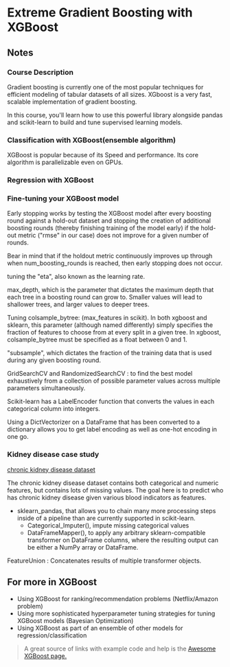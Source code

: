 # Extreme Gradient Boosting with XGBoost

## Notes

### Course Description

Gradient boosting is currently one of the most popular techniques for efficient modeling of tabular datasets of all sizes. XGboost is a very fast, scalable implementation of gradient boosting.

In this course, you'll learn how to use this powerful library alongside pandas and scikit-learn to build and tune supervised learning models.

### Classification with XGBoost(ensemble algorithm)

XGBoost is popular because of its Speed and performance. Its core algorithm is parallelizable even on GPUs.

### Regression with XGBoost

### Fine-tuning your XGBoost model

Early stopping works by testing the XGBoost model after every boosting round against a hold-out dataset and stopping the creation of additional boosting rounds (thereby finishing training of the model early) if the hold-out metric ("rmse" in our case) does not improve for a given number of rounds.

Bear in mind that if the holdout metric continuously improves up through when num_boosting_rounds is reached, then early stopping does not occur.

tuning the "eta", also known as the learning rate.

max_depth, which is the parameter that dictates the maximum depth that each tree in a boosting round can grow to. Smaller values will lead to shallower trees, and larger values to deeper trees.

Tuning colsample_bytree: (max_features in scikit). In both xgboost and sklearn, this parameter (although named differently) simply specifies the fraction of features to choose from at every split in a given tree. In xgboost, colsample_bytree must be specified as a float between 0 and 1.

"subsample", which dictates the fraction of the training data that is used during any given boosting round.

GridSearchCV and RandomizedSearchCV : to find the best model exhaustively from a collection of possible parameter values across multiple parameters simultaneously.

 Scikit-learn has a LabelEncoder function that converts the values in each categorical column into integers.

 Using a DictVectorizer on a DataFrame that has been converted to a dictionary allows you to get label encoding as well as one-hot encoding in one go.

### Kidney disease case study

[chronic kidney disease dataset](https://archive.ics.uci.edu/ml/datasets/chronic_kidney_disease)

The chronic kidney disease dataset contains both categorical and numeric features, but contains lots of missing values. The goal here is to predict who has chronic kidney disease given various blood indicators as features.

- sklearn_pandas, that allows you to chain many more processing steps inside of a pipeline than are currently supported in scikit-learn.
  - Categorical_Imputer(), impute missing categorical values
  - DataFrameMapper(), to apply any arbitrary sklearn-compatible transformer on DataFrame columns, where the resulting output can be either a NumPy array or DataFrame.

 FeatureUnion : Concatenates results of multiple transformer objects.

## For more in XGBoost

- Using XGBoost for ranking/recommendation problems (Netflix/Amazon problem)
- Using more sophisticated hyperparameter tuning strategies for tuning XGBoost models (Bayesian Optimization)
- Using XGBoost as part of an ensemble of other models for regression/classification

> A great source of links with example code and help is the [Awesome XGBoost page.](https://github.com/dmlc/xgboost/tree/master/demo)